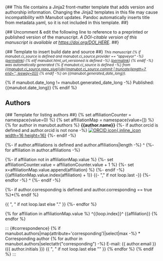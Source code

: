 {##
  This file contains a Jinja2 front-matter template that adds version and authorship information.
  Changing the Jinja2 templates in this file may cause incompatibility with Manubot updates.
  Pandoc automatically inserts title from metadata.yaml, so it is not included in this template.
##}

{## Uncomment & edit the following line to reference to a preprinted or published version of the manuscript.
_A DOI-citable version of this manuscript is available at <https://doi.org/DOI_HERE>_.
##}

{## Template to insert build date and source ##}
<small><em>
This manuscript
{% if manubot.ci_source is defined and manubot.ci_source.provider == "appveyor" -%}
([permalink]({{manubot.ci_source.artifact_url}}))
{% elif manubot.html_url_versioned is defined -%}
([permalink]({{manubot.html_url_versioned}}))
{% endif -%}
was automatically generated
{% if manubot.ci_source is defined -%}
from [{{manubot.ci_source.repo_slug}}@{{manubot.ci_source.commit | truncate(length=7, end='', leeway=0)}}](https://github.com/{{manubot.ci_source.repo_slug}}/tree/{{manubot.ci_source.commit}})
{% endif -%}
on {{manubot.generated_date_long}}.
</em></small>

{% if manubot.date_long != manubot.generated_date_long -%}
Published: {{manubot.date_long}}
{% endif %}

## Authors

{## Template for listing authors ##}
{% set affiliationCounter = namespace(value=0) %}
{% set affiliationMap = namespace(value=[]) %}
{% for author in manubot.authors %}
**{{author.name}}** 
{%- if author.orcid is defined and author.orcid is not none -%}
[![ORCID icon](images/orcid.svg){.inline_icon width=16 height=16}](https://orcid.org/{{author.orcid}})
{%- endif -%}

{%- if author.affiliations is defined and author.affiliations|length -%}
^
{%- for affiliation in author.affiliations -%}

{%- if affiliation not in affiliationMap.value %}
{%- set affiliationCounter.value = affiliationCounter.value + 1 %}
{%- set x=affiliationMap.value.append(affiliation) %}
{%- endif -%}
{{affiliationMap.value.index(affiliation) + 1}}
{{- "," if not loop.last -}}
{%- endfor -%}
^
{%- endif -%}

{%- if author.corresponding is defined and author.corresponding == true %}\*{% endif %}

{{ ", " if not loop.last else "." }}
{%- endfor %}

{% for affiliation in affiliationMap.value %}
^{{loop.index}}^ {{affiliation}}
{% endfor %}

::: {#correspondence}
{% if manubot.authors|map(attribute='corresponding')|select|max -%}
\* Corresponding author 
{% for author in manubot.authors|selectattr("corresponding") -%}
E-mail: {{ author.email }} ({{ author.initials }}) {{ ", " if not loop.last else "" }}
{% endfor %}
{% endif %}
:::
